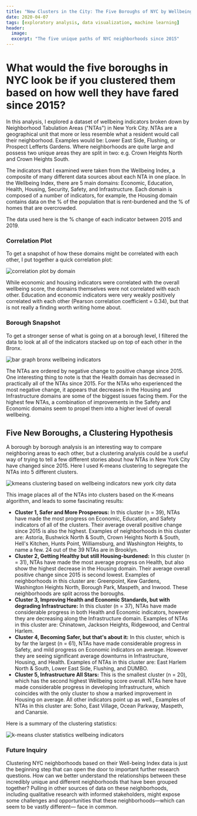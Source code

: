 ```yaml
---
title: "New Clusters in the City: The Five Boroughs of NYC by Wellbeing Indicators"
date: 2020-04-07
tags: [exploratory analysis, data visualization, machine learning]
header:
  image:
  excerpt: "The five unique paths of NYC neighborhoods since 2015"
---
```


# What would the five boroughs in NYC look be if you clustered them based on how well they have fared since 2015?

In this analysis, I explored a dataset of wellbeing indicators broken down by Neighborhood Tabulation Areas ("NTAs") in New York City. NTAs are a geographical unit that more or less resemble what a resident would call their neighborhood. Examples would be: Lower East Side,
Flushing, or Prospect Lefferts Gardens. Where neighborhoods are quite large and possess two unique areas they are split in two: e.g. Crown Heights North and Crown Heights South.

The indicators that I examined were taken from the Wellbeing Index, a composite of many different data sources about each NTA in one place. In the Wellbeing Index, there are 5 main domains: Economic, Education, Health, Housing, Security, Safety, and Infrastructure. Each domain is composed of a number of indicators, for example, the Housing domain contains data on the % of the population that is rent-burdened and the % of homes that are overcrowded.

The data used here is the % change of each indicator between 2015 and 2019.

### Correlation Plot

To get a snapshot of how these domains might be correlated with each other, I put together a quick correlation plot:

<img src="{{ site.url }}{{ site.baseurl }}/images/corplotcity.png" alt="correlation plot by domain">

While economic and housing indicators were correlated with the overall wellbeing score, the domains themselves were not correlated with each other. Education and economic indicators were very weakly positively correlated with each other (Pearson correlation coefficient = 0.34), but that is not really a finding worth writing home about.

### Borough Snapshot

To get a stronger sense of what is going on at a borough level, I filtered the data to look at all of the indicators stacked up on top of each other in the Bronx.

<img src="{{ site.url }}{{ site.baseurl }}/images/bronxchange.png" alt="bar graph bronx wellbeing indicators">

The NTAs are ordered by negative change to positive change since 2015. One interesting thing to note is that the Health domain has decreased in practically all of the NTAs since 2015. For the NTAs who experienced the most negative change, it appears that decreases in the Housing and Infrastructure domains are some of the biggest issues facing them. For the highest few NTAs, a combination of improvements in the Safety and Economic domains seem to propel them into a higher level of overall wellbeing.

## Five New Boroughs, a Clustering Hypothesis

A borough by borough analysis is an interesting way to compare neighboring areas to each other, but a clustering analysis could be a useful way of trying to tell a few different stories about how NTAs in New York City have changed since 2015. Here I used K-means clustering to segregate the NTAs into 5 different clusters.

<img src="{{ site.url }}{{ site.baseurl }}/images/fivenewboroughs.png" alt="kmeans clustering based on wellbeing indicators new york city data">

This image places all of the NTAs into clusters based on the K-means algorithm, and leads to some fascinating results:
* **Cluster 1, Safer and More Prosperous:** In this cluster (n = 39), NTAs have made the most progress on Economic, Education, and Safety indicators of all of the clusters. Their average overall positive change since 2015 is also the highest. Examples of neighborhoods in this cluster are: Astoria, Bushwick North & South, Crown Heights North & South, Hell's Kitchen, Hunts Point, Williamsburg, and Washington Heights, to name a few. 24 out of the 39 NTAs are in Brooklyn.
* **Cluster 2, Getting Healthy but still Housing-burdened:** In this cluster (n = 31), NTAs have made the most average progress on Health, but also show the highest decrease in the Housing domain. Their average overall positive change since 2015 is second lowest. Examples of neighborhoods in this cluster are: Greenpoint, Kew Gardens, Washington Heights North, Borough Park, Maspeth, and Inwood. These neighborhoods are split across the boroughs.
* **Cluster 3, Improving Health and Economic Standards, but with degrading Infrastructure:** In this cluster (n = 37), NTAs have made considerable progress in both Health and Economic indicators, however they are decreasing along the Infrastructure domain. Examples of NTAs in this cluster are: Chinatown, Jackson Heights, Ridgewood, and Central Harlem.
* **Cluster 4, Becoming Safer, but that's about it:** In this cluster, which is by far the largest (n = 61), NTAs have made considerable progress in Safety, and mild progress on Economic indicators on average. However they are seeing significant average downturns in  Infrastructure, Housing, and Health. Examples of NTAs in this cluster are: East Harlem North & South, Lower East Side, Flushing, and DUMBO.
* **Cluster 5, Infrastructure All Stars:** This is the smallest cluster (n = 20), which has the second highest Wellbeing score overall. NTAs here have made considerable progress in developing Infrastructure, which coincides with the only cluster to show a marked improvement in Housing on average. All other indicators point up as well.,  Examples of NTAs in this cluster are: Soho, East Village, Ocean Parkway, Maspeth, and Canarsie.

Here is a summary of the clustering statistics:

<img src="{{ site.url }}{{ site.baseurl }}/images/clusterstats.png" alt="k-means cluster statistics wellbeing indicators">

### Future Inquiry

Clustering NYC neighborhoods based on their Well-being Index data is just the beginning step that can open the door to important further research questions. How can we better understand the relationships between these incredibly unique and different neighborhoods that have been grouped together? Pulling in other sources of data on these neighborhoods, including qualitative research with informed stakeholders, might expose some challenges and opportunities that these neighborhoods—which can seem to be vastly different— face in common.
